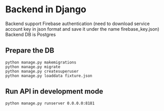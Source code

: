 # Backend in Django

Backend support Firebase authentication (need to download service account key in json format and save it under the name firebase_key.json)
Backend DB is Postgres

## Prepare the DB
```
python manage.py makemigrations
python manage.py migrate
python manage.py createsuperuser
python manage.py loaddata fixture.json
```

## Run API in development mode
```
python manage.py runserver 0.0.0.0:8181
```
